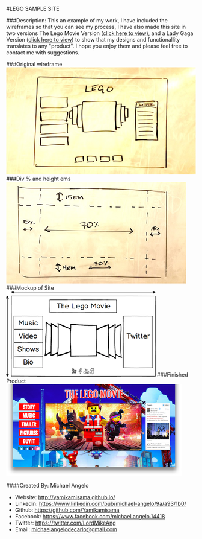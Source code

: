 #LEGO SAMPLE SITE

###Description:
This an example of my work,  I have included the wireframes so that you can see my process, I have also made this site in two versions The Lego Movie Version ([click here to view](http://everythingisawesome.herokuapp.com/)), and a Lady Gaga Version ([click here to view](http://gagalicious.herokuapp.com/)) to show that my designs and functionallity translates to any "product".  I hope you enjoy them and please feel free to contact me with suggestions.  


###Original wireframe
![](lego_wireframe.jpg)
###Div % and height ems
![](lego_div.png)
###Mockup of Site
![](Mock.png)
###Finished Product
![](lego_thumb.png)

####Created By: Michael Angelo
* Website: http://yamikamisama.github.io/
* Linkedin: https://www.linkedin.com/pub/michael-angelo/9a/a93/1b0/
* Github: https://github.com/Yamikamisama
* Facebook: https://www.facebook.com/michael.angelo.14418
* Twitter: https://twitter.com/LordMikeAng
* Email: michaelangelodecarlo@gmail.com
